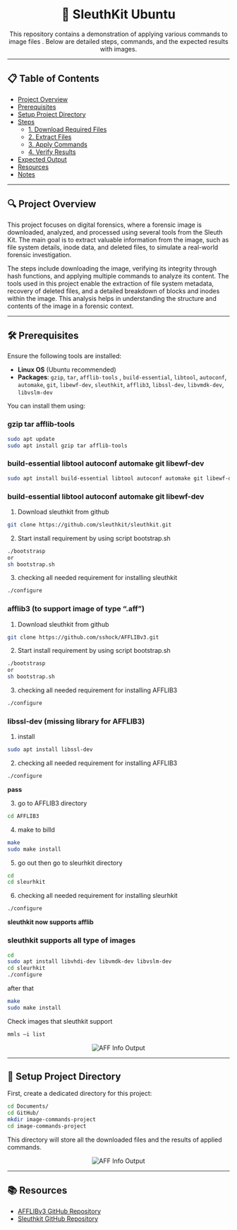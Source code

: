 

<h1 align="center">📂 SleuthKit Ubuntu </h1>

<p align="center">
    This repository contains a demonstration of applying various commands to image files . Below are detailed steps, commands, and the expected results with images.
</p>

---

## 📋 Table of Contents
- [Project Overview](#-project-overview)
- [Prerequisites](#-prerequisites)
- [Setup Project Directory](#-setup-project-directory)
- [Steps](#-steps)
  - [1. Download Required Files](#1-download-required-files)
  - [2. Extract Files](#2-extract-files)
  - [3. Apply Commands](#3-apply-commands)
  - [4. Verify Results](#4-verify-results)
- [Expected Output](#-expected-output)
- [Resources](#-resources)
- [Notes](#-notes)

---

## 🔍 Project Overview

This project focuses on digital forensics, where a forensic image is downloaded, analyzed, and processed using several tools from the Sleuth Kit. The main goal is to extract valuable information from the image, such as file system details, inode data, and deleted files, to simulate a real-world forensic investigation. 

The steps include downloading the image, verifying its integrity through hash functions, and applying multiple commands to analyze its content. The tools used in this project enable the extraction of file system metadata, recovery of deleted files, and a detailed breakdown of blocks and inodes within the image. This analysis helps in understanding the structure and contents of the image in a forensic context.


---

## 🛠 Prerequisites

Ensure the following tools are installed:

- **Linux OS** (Ubuntu recommended)
- **Packages**: `gzip`, `tar`, `afflib-tools` , `build-essential`, `libtool`, `autoconf`, `automake`, `git`, `libewf-dev`, `sleuthkit`, `afflib3`, `libssl-dev`, `libvmdk-dev`, `libvslm-dev`

You can install them using:

### gzip tar afflib-tools
```bash
sudo apt update
sudo apt install gzip tar afflib-tools
```
### build-essential libtool autoconf automake git libewf-dev
```bash
sudo apt install build-essential libtool autoconf automake git libewf-dev
```
### build-essential libtool autoconf automake git libewf-dev
1. Download sleuthkit from github
```bash 
git clone https://github.com/sleuthkit/sleuthkit.git
```

2. Start install requirement by using script bootstrap.sh
```bash 
./bootstrasp
or
sh bootstrap.sh
```
3. checking all needed requirement for installing sleuthkit
```bash 
./configure
```

### afflib3 (to support image of type “.aff”)
    
1. Download sleuthkit from github
```bash 
git clone https://github.com/sshock/AFFLIBv3.git
```
    
2. Start install requirement by using script bootstrap.sh
```bash 
./bootstrasp
or
sh bootstrap.sh
```
    
3. checking all needed requirement for installing AFFLIB3
```bash 
./configure
```
### libssl-dev (missing library for AFFLIB3)
1. install 
```bash 
sudo apt install libssl-dev
```
2. checking all needed requirement for installing AFFLIB3
```bash 
./configure
```
**pass**

3. go to AFFLIB3 directory
```bash 
cd AFFLIB3
```

4. make to billd
```bash 
make
sudo make install
```
5. go out then go to sleurhkit directory
```bash 
cd
cd sleurhkit
```
6. checking all needed requirement for installing sleurhkit
```bash 
./configure
```
**sleuthkit now supports afflib**

### sleuthkit supports all type of images
```bash 
cd
sudo apt install libvhdi-dev libvmdk-dev libvslm-dev
cd sleurhkit
./configure
```
after that 
```bash
make
sudo make install
```
Check images that sleuthkit support
```bash
mmls –i list
```
<p align="center">
  <img src="https://github.com/user-attachments/assets/7f7de936-e4d7-4263-9a28-3700acd4a8b9" alt="AFF Info Output" />
</p>

---

## 📁 Setup Project Directory

First, create a dedicated directory for this project:

```bash
cd Documents/
cd GitHub/
mkdir image-commands-project
cd image-commands-project
```

This directory will store all the downloaded files and the results of applied commands.
<p align="center">
  <img src="https://github.com/user-attachments/assets/1aae89f8-2eff-4663-9d01-beb575554993" alt="AFF Info Output" />
</p>


---
<!--
## 📝 Steps

### 1. Download Required Files

Download the necessary files using the commands below:

```bash
wget https://linuxleo.com/Files/gptimage.raw.gz
wget https://dftt.sourceforge.net/test10/index.html
wget https://linuxleo.com/Files/able2.tar.gz
wget https://digitalcorpora.s3.amazonaws.com/corpora/drives/nps-2009-ntfs1/ntfs1-gen1.aff
```
or 
```bash
curl -O https://linuxleo.com/Files/gptimage.raw.gz
curl -O https://dftt.sourceforge.net/test10/index.html
curl -O https://linuxleo.com/Files/able2.tar.gz
curl -O https://digitalcorpora.s3.amazonaws.com/corpora/drives/nps-2009-ntfs1/ntfs1-gen1.aff
```
**Note** :
### Difference between `wget` and `curl`:

- **`wget`**:
  - Specialized in **downloading files** from the internet.
  - Easy to use for direct file downloads.
  - Can resume downloads if the connection is interrupted.
  - Useful for downloading entire websites.

- **`curl`**:
  - A **multi-purpose tool** for server communication.
  - Can download, upload files, and send data over the network.
  - Flexible in handling REST APIs and complex HTTP requests.
  - Requires additional setup for resuming downloads.

**In short**:
- Use `wget` if you need simple file downloads.
- Use `curl` if you need more flexibility or to interact with REST APIs.
<br>
<br>
<p align="center">
  <img src="https://github.com/user-attachments/assets/d147db9c-997d-4932-b182-061e2a74c490" alt="AFF Info Output" />
</p>
<br>
<br>
<p align="center">
  <img src="https://github.com/user-attachments/assets/8d221922-6dcf-471d-b8fd-34a6bba3311e" alt="AFF Info Output" />
</p>
<br>
<br>
<p align="center">
  <img src="https://github.com/user-attachments/assets/06811447-34f6-452e-8bdb-a70424f32329" alt="AFF Info Output" />
</p>
<br>
<br>
<p align="center">
  <img src="https://github.com/user-attachments/assets/984a1c3c-776d-4732-a3a1-faa0d19246b4" alt="AFF Info Output" />
</p>
<br>

### 2. Extract Files

After downloading, extract the compressed files:

```bash
# Extract .gz file
gzip -d gptimage.raw.gz

# Extract .tar.gz file
tar -xzvf able2.tar.gz
```
<br>
<br>
<p align="center">
  <img src="https://github.com/user-attachments/assets/afd4df9c-4fea-463d-907c-6ffe73f5f305" alt="AFF Info Output" />
</p>
<br>

### 3. Apply Commands

Now, apply the necessary commands to the extracted files:
<br>
__**10-ntfs-disk.dd**__
- **To list the partitions on an NTFS disk image:`**:

    ```bash
    cd 10b-ntfs-autodetect/
    ls
    cd 10b-ntfs-autodetect/
    mmls 10-ntfs-disk.dd
    ```

<br>
<br>
<p align="center">
  <img src="https://github.com/user-attachments/assets/03f8552b-83dd-4f64-a639-f580ff1cf951" alt="AFF Info Output" />
</p>
<br>
<br>


- **To get the statistics of a disk image:**

    ```bash
    img_stat 10-ntfs-disk.dd
    ```

<br>
<br>
<p align="center">
  <img src="https://github.com/user-attachments/assets/7c77a4c2-0ab1-4f19-ac0d-0ec3c44683e7" alt="AFF Info Output" />
</p>
<br>
<br>

- **To display the metadata statistics of a disk image**:

    ```bash
   mmstat 10-ntfs-disk.dd
    ```
<br>
<br>
<p align="center">
  <img src="https://github.com/user-attachments/assets/71fbcd82-1dcd-4e86-9ad2-26d628d61089" alt="AFF Info Output" />
</p>
<br>
<br>

- **To display file system statistics for a specific offset in an NTFS disk image**
 ```bash
   fsstat -o 63 -f ntfs 10-ntfs-disk.dd
 ```
<br>
<br>
<p align="center">
  <img src="https://github.com/user-attachments/assets/3ee9730f-a83f-4956-8605-d4a47b9f5f63" alt="AFF Info Output" />
</p>
<br>
<br>

__**gptimage.raw.gz**__

- **To list the partitions on an NTFS disk image:`**:

    ```bash
    # back to main dir
    cd .. / ..
    ls
    mmls gptimage.raw.gz
    ```

<br>
<br>
<p align="center">
  <img src="https://github.com/user-attachments/assets/0a9edf3f-1402-47a3-9cc7-b2b5a9d837d0" alt="AFF Info Output" />
</p>
<br>
<br>

- **To get the statistics of a disk image:**

    ```bash
    img_stat gptimage.raw
    ```

<br>
<br>
<p align="center">
  <img src="https://github.com/user-attachments/assets/70baf6a2-4746-4f2a-9b59-7bdbbe16a094" alt="AFF Info Output" />
</p>
<br>
<br>

- **To display the metadata statistics of a disk image**:

    ```bash
   mmstat gptimage.raw
    ```
<br>
<br>
<p align="center">
  <img src="https://github.com/user-attachments/assets/24b95f3e-0113-4962-b64c-691e3802e926" alt="AFF Info Output" />
</p>
<br>
<br>

- **To display file system statistics for a specific offset in an NTFS disk image**
 ```bash
   fsstat -o 2048 gptimage.raw
 ```
<br>
<br>
<p align="center">
  
https://github.com/user-attachments/assets/904da836-42ff-4bd6-938e-a98c1053016f

</p>
<br>
<br>

__**able2.dd**__
- **To list the partitions on an NTFS disk image:`**:

    ```bash
    ls
    mmls able2.dd
    ```

<br>
<br>
<p align="center">
  <img src="https://github.com/user-attachments/assets/84de8e25-5b54-4fa2-9a99-289ade8d8915" alt="AFF Info Output" />
</p>
<br>
<br>

- **To get the statistics of a disk image:**

    ```bash
    img_stat able2.dd
    ```

<br>
<br>
<p align="center">
  <img src="https://github.com/user-attachments/assets/ed8a9fdb-1185-4703-a437-46d47c32db77" alt="AFF Info Output" />
</p>
<br>
<br>

- **To display the metadata statistics of a disk image**:

    ```bash
   mmstat able2.dd
    ```
<br>
<br>
<p align="center">
  <img src="https://github.com/user-attachments/assets/b95b7ac9-7490-4002-b5a2-d1a9d3e9c2df" alt="AFF Info Output" />
</p>
<br>
<br>

- **To display file system statistics for a specific offset in an NTFS disk image**
 ```bash
   fsstat -o 57 able2.dd
 ```
<br>
<br>
<p align="center">
    
https://github.com/user-attachments/assets/d67dccca-2c29-4756-af19-66041761350a

</p>
<br>
<br>

__**ntfs1-gen1.aff**__
- **To get the statistics of a disk image:**

    ```bash
     ls
    img_stat ntfs1-gen1.aff
    ```

<br>
<br>
<p align="center">
  <img src="https://github.com/user-attachments/assets/0491574a-8da7-4215-9d84-225709ff15ad" alt="AFF Info Output" />
</p>
<br>
<br>

- **To display the metadata statistics of a disk image**:

    ```bash
   fls -o 0 ntfs1-gen1.aff
    ```
<br>
<br>
<p align="center">
  <img src="https://github.com/user-attachments/assets/56a59370-c618-41b7-b193-db01d48dc9bd" alt="AFF Info Output" />
</p>
<br>
<br>

- **To display file system statistics for a specific offset in an NTFS disk image**
 ```bash
   fsstat -o 0 ntfs1-gen1.aff
 ```
<br>
<br>
<p align="center">
    
https://github.com/user-attachments/assets/2bb7ce23-60cf-409f-8746-2b18741bd85d

</p>
<br>
<br>

---
-->
## 📚 Resources
- [AFFLIBv3 GitHub Repository](https://github.com/sshock/AFFLIBv3)
- [Sleuthkit GitHub Repository](https://github.com/sleuthkit/sleuthkit)

